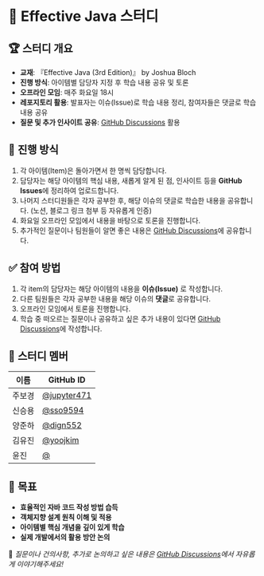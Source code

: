 # 📘 Effective Java 스터디

## 🏆 스터디 개요
- **교재**: 『Effective Java (3rd Edition)』 by Joshua Bloch
- **진행 방식**: 아이템별 담당자 지정 후 학습 내용 공유 및 토론
- **오프라인 모임**: 매주 화요일 18시
- **레포지토리 활용**: 발표자는 이슈(Issue)로 학습 내용 정리, 참여자들은 댓글로 학습 내용 공유
- **질문 및 추가 인사이트 공유**: [GitHub Discussions](https://github.com/jupyter471/Effective-Java-3rd/discussions) 활용

## 📌 진행 방식
1. 각 아이템(Item)은 돌아가면서 한 명씩 담당합니다.
2. 담당자는 해당 아이템의 핵심 내용, 새롭게 알게 된 점, 인사이트 등을 **GitHub Issues**에 정리하여 업로드합니다.
3. 나머지 스터디원들은 각자 공부한 후, 해당 이슈의 댓글로 학습한 내용을 공유합니다. (노션, 블로그 링크 첨부 등 자유롭게 인증)
4. 화요일 오프라인 모임에서 내용을 바탕으로 토론을 진행합니다.
5. 추가적인 질문이나 팀원들이 알면 좋은 내용은 [GitHub Discussions](https://github.com/jupyter471/Effective-Java-3rd/discussions)에 공유합니다.

## ✅ 참여 방법
1. 각 item의 담당자는 해당 아이템의 내용을 **이슈(Issue)** 로 작성합니다.
3. 다른 팀원들은 각자 공부한 내용을 해당 이슈의 **댓글**로 공유합니다.
4. 오프라인 모임에서 토론을 진행합니다.
5. 학습 중 떠오르는 질문이나 공유하고 싶은 추가 내용이 있다면 [GitHub Discussions](https://github.com/jupyter471/Effective-Java-3rd/discussions)에 작성합니다.

## 👥 스터디 멤버
| 이름 | GitHub ID |
|------|----------|
| 주보경 | [@jupyter471](https://github.com/jupyter471) | 
| 신승용 | [@sso9594](https://github.com/sso9594) | 
| 양준하 | [@dign552](https://github.com/dign552) |
| 김유진 | [@yoojkim](https://github.com/yoojkim) |
| 윤진 | [@](https://github.com/) |



## 🎯 목표
- **효율적인 자바 코드 작성 방법 습득**
- **객체지향 설계 원칙 이해 및 적용**
- **아이템별 핵심 개념을 깊이 있게 학습**
- **실제 개발에서의 활용 방안 논의**

📢 _질문이나 건의사항, 추가로 논의하고 싶은 내용은 [GitHub Discussions](https://github.com/your-repo/discussions)에서 자유롭게 이야기해주세요!_
